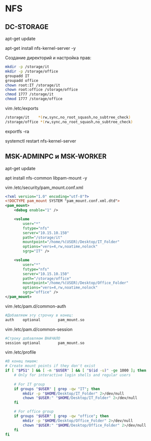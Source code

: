 # NFS

## DC-STORAGE

apt-get update

apt-get install nfs-kernel-server -y

Создание директорий и настройка прав:

```bash
mkdir -p /storage/it
mkdir -p /storage/office
groupadd IT
groupadd office
chown root:IT /storage/it
chown root:office /storage/office
chmod 1777 /storage/it 
chmod 1777 /storage/office
```

vim /etc/exports

```bash
/storage/it    *(rw,sync,no_root_squash,no_subtree_check)
/storage/office *(rw,sync,no_root_squash,no_subtree_check)
```

exportfs -ra

systemctl restart nfs-kernel-server


## MSK-ADMINPC и MSK-WORKER

apt-get update

apt install nfs-common libpam-mount -y

vim /etc/security/pam_mount.conf.xml

```xml
<?xml version="1.0" encoding="utf-8"?>
<!DOCTYPE pam_mount SYSTEM "pam_mount.conf.xml.dtd">
<pam_mount>
    <debug enable="1" />

    <volume
        user="*"
        fstype="nfs"
        server="10.15.10.150"
        path="/storage/it"
        mountpoint="/home/%(USER)/Desktop/IT_Folder"
        options="vers=4,rw,noatime,nolock"
        sgrp="IT" />

    <volume
        user="*"
        fstype="nfs"
        server="10.15.10.150"
        path="/storage/office"
        mountpoint="/home/%(USER)/Desktop/Office_Folder"
        options="vers=4,rw,noatime,nolock"
        sgrp="office" />
</pam_mount> 
```

vim /etc/pam.d/common-auth

```bash
#Добавляем эту строчку в конец:
auth    optional        pam_mount.so
```

vim /etc/pam.d/common-session

```bash
#Строку добавляем ВНАЧАЛО
session optional        pam_mount.so
```

vim /etc/profile

```bash
#В конец пишем:
# Create mount points if they don't exist
if [ "$PS1" ] && [ -n "$USER" ] && [ "$(id -u)" -ge 1000 ]; then
    # Only for interactive login shells and regular users
    
    # For IT group
    if groups "$USER" | grep -qw "IT"; then
        mkdir -p "$HOME/Desktop/IT_Folder" 2>/dev/null
        chown "$USER:" "$HOME/Desktop/IT_Folder" 2>/dev/null
    fi

    # For office group
    if groups "$USER" | grep -qw "office"; then
        mkdir -p "$HOME/Desktop/Office_Folder" 2>/dev/null
        chown "$USER:" "$HOME/Desktop/Office_Folder" 2>/dev/null
    fi
fi
```





